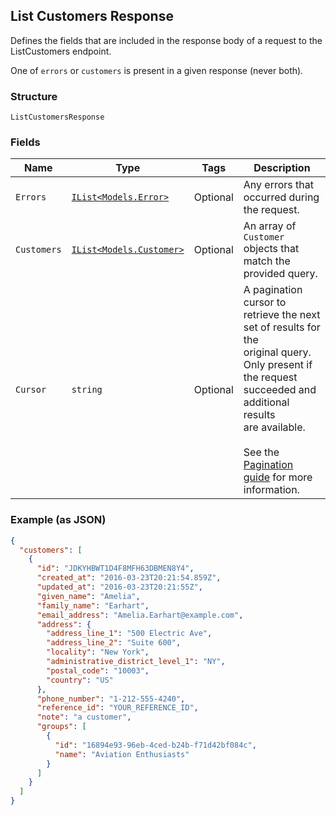 ## List Customers Response

Defines the fields that are included in the response body of
a request to the ListCustomers endpoint.

One of `errors` or `customers` is present in a given response (never both).

### Structure

`ListCustomersResponse`

### Fields

| Name | Type | Tags | Description |
|  --- | --- | --- | --- |
| `Errors` | [`IList<Models.Error>`](/doc/models/error.md) | Optional | Any errors that occurred during the request. |
| `Customers` | [`IList<Models.Customer>`](/doc/models/customer.md) | Optional | An array of `Customer` objects that match the provided query. |
| `Cursor` | `string` | Optional | A pagination cursor to retrieve the next set of results for the<br>original query. Only present if the request succeeded and additional results<br>are available.<br><br>See the [Pagination guide](https://developer.squareup.com/docs/working-with-apis/pagination) for more information. |

### Example (as JSON)

```json
{
  "customers": [
    {
      "id": "JDKYHBWT1D4F8MFH63DBMEN8Y4",
      "created_at": "2016-03-23T20:21:54.859Z",
      "updated_at": "2016-03-23T20:21:55Z",
      "given_name": "Amelia",
      "family_name": "Earhart",
      "email_address": "Amelia.Earhart@example.com",
      "address": {
        "address_line_1": "500 Electric Ave",
        "address_line_2": "Suite 600",
        "locality": "New York",
        "administrative_district_level_1": "NY",
        "postal_code": "10003",
        "country": "US"
      },
      "phone_number": "1-212-555-4240",
      "reference_id": "YOUR_REFERENCE_ID",
      "note": "a customer",
      "groups": [
        {
          "id": "16894e93-96eb-4ced-b24b-f71d42bf084c",
          "name": "Aviation Enthusiasts"
        }
      ]
    }
  ]
}
```

